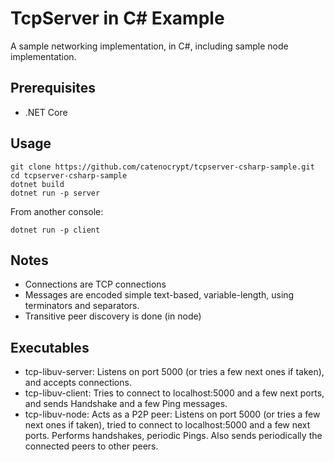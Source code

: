 # TcpServer in C# Example

A sample networking implementation, in C#, including sample node implementation.

## Prerequisites
* .NET Core

## Usage

    git clone https://github.com/catenocrypt/tcpserver-csharp-sample.git
    cd tcpserver-csharp-sample
    dotnet build
    dotnet run -p server

From another console:

    dotnet run -p client

## Notes

* Connections are TCP connections
* Messages are encoded simple text-based, variable-length, using terminators and separators.
* Transitive peer discovery is done (in node)

## Executables 

* tcp-libuv-server: Listens on port 5000 (or tries a few next ones if taken), and accepts connections.
* tcp-libuv-client: Tries to connect to localhost:5000 and a few next ports, and sends Handshake and a few Ping messages.
* tcp-libuv-node: Acts as a P2P peer: Listens on port 5000 (or tries a few next ones if taken), tried to connect to localhost:5000 and a few next ports.  Performs handshakes, periodic Pings.  Also sends periodically the connected peers to other peers.
